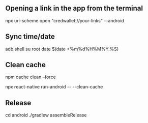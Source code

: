 
## Opening a link in the app from the terminal

npx uri-scheme open "credwallet://your-links" --android

## Sync time/date

adb shell su root date $(date +%m%d%H%M%Y.%S)

## Clean cache

npm cache clean –force

npx react-native run-android -- --clean-cache

## Release

cd android
./gradlew assembleRelease